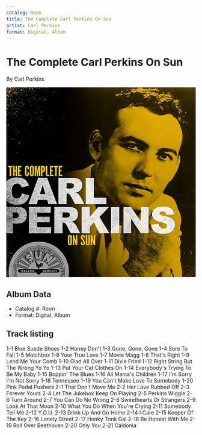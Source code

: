 ```yaml
---
catalog: Roon
title: The Complete Carl Perkins On Sun
artist: Carl Perkins
format: Digital, Album
---
```


# The Complete Carl Perkins On Sun

By Carl Perkins

![](../../assets/albumcovers/Carl_Perkins-The_Complete_Carl_Perkins_On_Sun.png)

## Album Data

- Catalog #: Roon
- Format: Digital, Album


## Track listing


1-1 Blue Suede Shoes
1-2 Honey Don't
1-3 Gone, Gone, Gone
1-4 Sure To Fall
1-5 Matchbox
1-6 Your True Love
1-7 Movie Magg
1-8 That's Right
1-9 Lend Me Your Comb
1-10 Glad All Over
1-11 Dixie Fried
1-12 Right String But The Wrong Yo Yo
1-13 Put Your Cat Clothes On
1-14 Everybody's Trying To Be My Baby
1-15 Boppin' The Blues
1-16 All Mama's Children
1-17 I'm Sorry I'm Not Sorry
1-18 Tennessee
1-19 You Can't Make Love To Somebody
1-20 Pink Pedal Pushers
2-1 That Don't Move Me
2-2 Her Love Rubbed Off
2-3 Forever Yours
2-4 Let The Jukebox Keep On Playing
2-5 Perkins Wiggle
2-6 Turn Around
2-7 You Can Do No Wrong
2-8 Sweethearts Or Strangers
2-9 Look At That Moon
2-10 What You Do When You're Crying
2-11 Somebody Tell Me
2-12 Y.O.U.
2-13 Drink Up And Go Home
2-14 I Care
2-15 Keeper Of The Key
2-16 Lonely Street
2-17 Honky Tonk Gal
2-18 Be Honest With Me
2-19 Roll Over Beethoven
2-20 Only You
2-21 Caldonia

